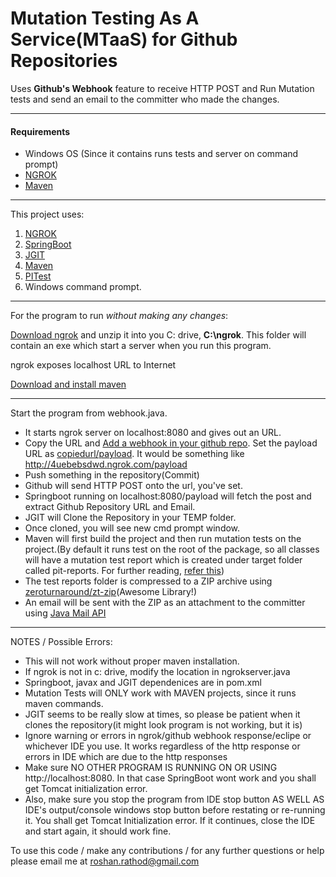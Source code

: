 # Mutation Testing As A Service(MTaaS) for Github Repositories

Uses **Github's Webhook** feature to receive HTTP POST and Run Mutation tests and send an email to the committer who made the changes.


--------------------------------

#### Requirements 
- Windows OS (Since it contains runs tests and server on command prompt)
- [NGROK](https://ngrok.com)
- [Maven](http://maven.apache.org/) 


--------------------------------
This project uses:


1. [NGROK](https://ngrok.com)
2. [SpringBoot](http://spring.io/) 
3. [JGIT](https://eclipse.org/jgit/) 
4. [Maven](http://maven.apache.org/)
5. [PITest](http://pitest.org/)
6. Windows command prompt.


--------------------------------

For the program to run *without making any changes*:

[Download ngrok](https://ngrok.com/download) and unzip it into you C: drive, **C:\ngrok**. This folder will contain an exe which start a server when you run this program.

ngrok exposes localhost URL to Internet


[Download and install maven](http://maven.apache.org/download.cgi)


--------------------------------
Start the program from webhook.java.

- It starts ngrok server on localhost:8080 and gives out an URL.
- Copy the URL and [Add a webhook in your github repo](https://developer.github.com/webhooks/creating/). Set the payload URL as [copiedurl/payload](). It would be something like http://4uebebsdwd.ngrok.com/payload
- Push something in the repository(Commit)
- Github will send HTTP POST onto the url, you've set.
- Springboot running on localhost:8080/payload will fetch the post and extract Github Repository URL and Email.
- JGIT will Clone the Repository in your TEMP folder.
- Once cloned, you will see new cmd prompt window.
- Maven will first build the project and then run mutation tests on the project.(By default it runs test on the root of the package, so all classes will have a mutation test report which is created under target folder called pit-reports. For further reading, [refer this](http://pitest.org/quickstart/maven/))
- The test reports folder is compressed to a ZIP archive using [zeroturnaround/zt-zip](https://github.com/zeroturnaround/zt-zip)(Awesome Library!)
- An email will be sent with the ZIP as an attachment to the committer using [Java Mail API](https://java.net/projects/javamail/pages/Home)


--------------------------------

NOTES / Possible Errors:

- This will not work without proper maven installation.
- If ngrok is not in c: drive, modify the location in ngrokserver.java
- Springboot, javax and JGIT dependenices are in pom.xml
- Mutation Tests will ONLY work with MAVEN projects, since it runs maven commands.
- JGIT seems to be really slow at times, so please be patient when it clones the repository(it might look program is not working, but it is)
- Ignore warning or errors in ngrok/github webhook response/eclipe or whichever IDE you use. It works regardless of the http response or errors in IDE which are due to the http responses
- Make sure NO OTHER PROGRAM IS RUNNING ON OR USING http://localhost:8080. In that case SpringBoot wont work and you shall get Tomcat initialization error.
- Also, make sure you stop the program from IDE stop button AS WELL AS IDE's output/console windows stop button before restating or re-running it. You shall get Tomcat Initialization error. If it continues, close the IDE and start again, it should work fine.

To use this code / make any contributions / for any further questions or help please email me at roshan.rathod@gmail.com



